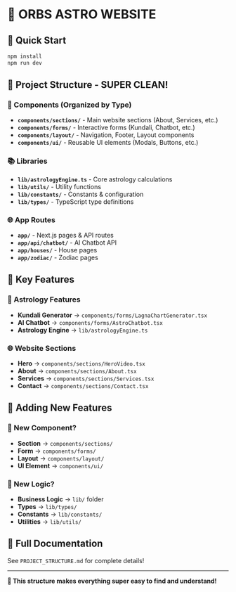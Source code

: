 # 🌟 ORBS ASTRO WEBSITE

## 🚀 **Quick Start**
```bash
npm install
npm run dev
```

## 📁 **Project Structure - SUPER CLEAN!**

### **🧩 Components (Organized by Type)**
- **`components/sections/`** - Main website sections (About, Services, etc.)
- **`components/forms/`** - Interactive forms (Kundali, Chatbot, etc.)
- **`components/layout/`** - Navigation, Footer, Layout components
- **`components/ui/`** - Reusable UI elements (Modals, Buttons, etc.)

### **📚 Libraries**
- **`lib/astrologyEngine.ts`** - Core astrology calculations
- **`lib/utils/`** - Utility functions
- **`lib/constants/`** - Constants & configuration
- **`lib/types/`** - TypeScript type definitions

### **🌐 App Routes**
- **`app/`** - Next.js pages & API routes
- **`app/api/chatbot/`** - AI Chatbot API
- **`app/houses/`** - House pages
- **`app/zodiac/`** - Zodiac pages

## 🎯 **Key Features**

### **🔮 Astrology Features**
- **Kundali Generator** → `components/forms/LagnaChartGenerator.tsx`
- **AI Chatbot** → `components/forms/AstroChatbot.tsx`
- **Astrology Engine** → `lib/astrologyEngine.ts`

### **🌐 Website Sections**
- **Hero** → `components/sections/HeroVideo.tsx`
- **About** → `components/sections/About.tsx`
- **Services** → `components/sections/Services.tsx`
- **Contact** → `components/sections/Contact.tsx`

## 🔧 **Adding New Features**

### **📝 New Component?**
- **Section** → `components/sections/`
- **Form** → `components/forms/`
- **Layout** → `components/layout/`
- **UI Element** → `components/ui/`

### **📝 New Logic?**
- **Business Logic** → `lib/` folder
- **Types** → `lib/types/`
- **Constants** → `lib/constants/`
- **Utilities** → `lib/utils/`

## 📖 **Full Documentation**
See `PROJECT_STRUCTURE.md` for complete details!

---

**🎯 This structure makes everything super easy to find and understand!** 